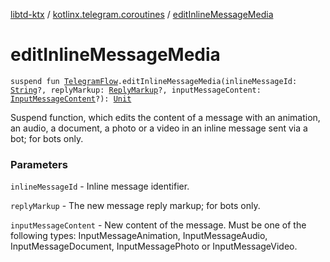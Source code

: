 [libtd-ktx](../index.md) / [kotlinx.telegram.coroutines](index.md) / [editInlineMessageMedia](./edit-inline-message-media.md)

# editInlineMessageMedia

`suspend fun `[`TelegramFlow`](../kotlinx.telegram.core/-telegram-flow/index.md)`.editInlineMessageMedia(inlineMessageId: `[`String`](https://kotlinlang.org/api/latest/jvm/stdlib/kotlin/-string/index.html)`?, replyMarkup: `[`ReplyMarkup`](https://tdlibx.github.io/td/docs/org/drinkless/td/libcore/telegram/TdApi/ReplyMarkup.html)`?, inputMessageContent: `[`InputMessageContent`](https://tdlibx.github.io/td/docs/org/drinkless/td/libcore/telegram/TdApi/InputMessageContent.html)`?): `[`Unit`](https://kotlinlang.org/api/latest/jvm/stdlib/kotlin/-unit/index.html)

Suspend function, which edits the content of a message with an animation, an audio, a document, a
photo or a video in an inline message sent via a bot; for bots only.

### Parameters

`inlineMessageId` - Inline message identifier.

`replyMarkup` - The new message reply markup; for bots only.

`inputMessageContent` - New content of the message. Must be one of the following types:
InputMessageAnimation, InputMessageAudio, InputMessageDocument, InputMessagePhoto or
InputMessageVideo.